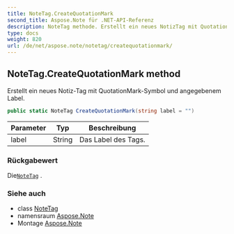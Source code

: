 ```yaml
---
title: NoteTag.CreateQuotationMark
second_title: Aspose.Note für .NET-API-Referenz
description: NoteTag methode. Erstellt ein neues NotizTag mit QuotationMarkSymbol und angegebenem Label.
type: docs
weight: 820
url: /de/net/aspose.note/notetag/createquotationmark/
---
```

## NoteTag.CreateQuotationMark method

Erstellt ein neues Notiz-Tag mit QuotationMark-Symbol und angegebenem Label.

```csharp
public static NoteTag CreateQuotationMark(string label = "")
```

| Parameter | Typ | Beschreibung |
| --- | --- | --- |
| label | String | Das Label des Tags. |

### Rückgabewert

Die[`NoteTag`](../) .

### Siehe auch

* class [NoteTag](../)
* namensraum [Aspose.Note](../../notetag/)
* Montage [Aspose.Note](../../../)


